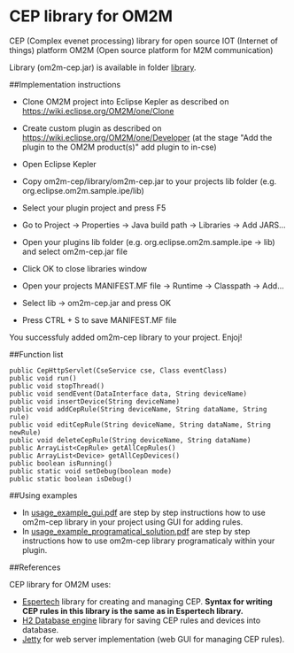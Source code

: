 # CEP library for OM2M
CEP (Complex evenet processing) library for open source IOT (Internet of things) platform OM2M (Open source platform for M2M communication)

Library (om2m-cep.jar) is available in folder [library](library).

##Implementation instructions

- Clone OM2M project into Eclipse Kepler as described on https://wiki.eclipse.org/OM2M/one/Clone
- Create custom plugin as described on https://wiki.eclipse.org/OM2M/one/Developer (at the stage "Add the plugin to the OM2M product(s)" add plugin to in-cse)

- Open Eclipse Kepler
- Copy om2m-cep/library/om2m-cep.jar to your projects lib folder (e.g. org.eclipse.om2m.sample.ipe/lib)
- Select your plugin project and press F5
- Go to Project -> Properties -> Java build path -> Libraries -> Add JARS... 
- Open your plugins lib folder (e.g. org.eclipse.om2m.sample.ipe -> lib) and select om2m-cep.jar file
- Click OK to close libraries window
- Open your projects MANIFEST.MF file -> Runtime -> Classpath -> Add...
- Select lib -> om2m-cep.jar and press OK
- Press CTRL + S to save MANIFEST.MF file

You successfuly added om2m-cep library to your project. Enjoj!

##Function list
```
public CepHttpServlet(CseService cse, Class eventClass)
public void run()
public void stopThread()
public void sendEvent(DataInterface data, String deviceName)
public void insertDevice(String deviceName)
public void addCepRule(String deviceName, String dataName, String rule)
public void editCepRule(String deviceName, String dataName, String newRule)
public void deleteCepRule(String deviceName, String dataName)
public ArrayList<CepRule> getAllCepRules()
public ArrayList<Device> getAllCepDevices()
public boolean isRunning()
public static void setDebug(boolean mode)
public static boolean isDebug()
```

##Using examples

- In [usage_example_gui.pdf](usage_example_gui.pdf) are step by step instructions how to use om2m-cep library in your project using GUI for adding rules.
- In [usage_example_programatical_solution.pdf](usage_example_programatical_solution.pdf) are step by step instructions how to use om2m-cep library programaticaly within your plugin.

##References

CEP library for OM2M uses:
- [Espertech](http://www.espertech.com/) library for creating and managing CEP. **Syntax for writing CEP rules in this library is the same as in Espertech library.**
- [H2 Database engine](http://www.h2database.com/html/main.html) library for saving CEP rules and devices into database.
- [Jetty](https://eclipse.org/jetty/) for web server implementation (web GUI for managing CEP rules).
